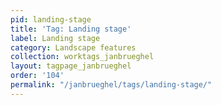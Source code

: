 ```yaml
---
pid: landing-stage
title: 'Tag: Landing stage'
label: Landing stage
category: Landscape features
collection: worktags_janbrueghel
layout: tagpage_janbrueghel
order: '104'
permalink: "/janbrueghel/tags/landing-stage/"
---
```

